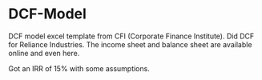 # DCF-Model
DCF model excel template from CFI (Corporate Finance Institute).
Did DCF for Reliance Industries.
The income sheet and balance sheet are available online and even here.

Got an IRR of 15% with some assumptions.
